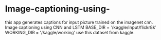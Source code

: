 # Image-captioning-using-
this app generates captions for input picture trained on the imagenet cnn.
Image captioning using CNN and LSTM
BASE_DIR = '/kaggle/input/flickr8k'
WORKING_DIR = '/kaggle/working'
use this dataset from kaggle.
